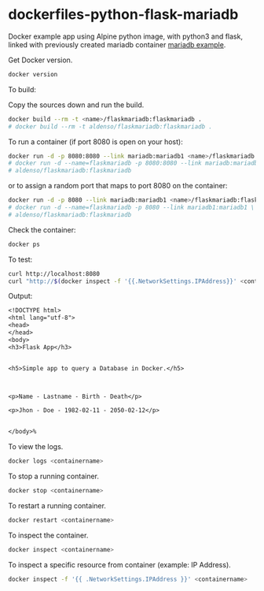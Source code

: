 # dockerfiles-python-flask-mariadb

Docker example app using Alpine python image, with python3 and flask, linked with previously created mariadb container [mariadb example](https://github.com/aldenso/docker-examples/tree/master/mariadb).

Get Docker version.

```sh
docker version
```

To build:

Copy the sources down and run the build.

```sh
docker build --rm -t <name>/flaskmariadb:flaskmariadb .
# docker build --rm -t aldenso/flaskmariadb:flaskmariadb .
```

To run a container (if port 8080 is open on your host):

```sh
docker run -d -p 8080:8080 --link mariadb:mariadb1 <name>/flaskmariadb:flaskmariadb
# docker run -d --name=flaskmariadb -p 8080:8080 --link mariadb:mariadb1 \
# aldenso/flaskmariadb:flaskmariadb
```

or to assign a random port that maps to port 8080 on the container:

```sh
docker run -d -p 8080 --link mariadb:mariadb1 <name>/flaskmariadb:flaskmariadb
# docker run -d --name=flaskmariadb -p 8080 --link mariadb1:mariadb1 \
# aldenso/flaskmariadb:flaskmariadb
```

Check the container:

```sh
docker ps
```

To test:

```sh
curl http://localhost:8080
curl "http://$(docker inspect -f '{{.NetworkSettings.IPAddress}}' <containername>):8080"
```

Output:

```txt
<!DOCTYPE html>
<html lang="utf-8">
<head>
</head>
<body>
<h3>Flask App</h3>


<h5>Simple app to query a Database in Docker.</h5>



<p>Name - Lastname - Birth - Death</p>

<p>Jhon - Doe - 1982-02-11 - 2050-02-12</p>


</body>%
```

To view the logs.

```sh
docker logs <containername>
```

To stop a running container.

```sh
docker stop <containername>
```

To restart a running container.

```sh
docker restart <containername>
```

To inspect the container.

```sh
docker inspect <containername>
```

To inspect a specific resource from container (example: IP Address).

```sh
docker inspect -f '{{ .NetworkSettings.IPAddress }}' <containername>
```
